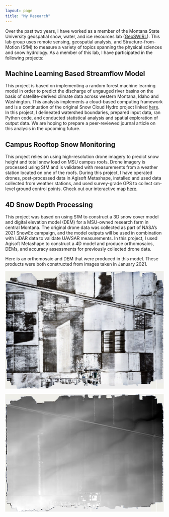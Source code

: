 ```yaml
---
layout: page
title: "My Research"
---
```



Over the past two years, I have worked as a member of the Montana State University geospatial snow, water, and ice resources lab ([GeoSWIRL](https://storymaps.arcgis.com/stories/baebbcc87c614173b216ee965ecbef67)). This lab group uses remote sensing, geospatial analysis, and Structure-from-Motion (SfM) to measure a variety of topics spanning the physical sciences and snow hydrology. As a member of this lab, I have participated in the following projects:

## Machine Learning Based Streamflow Model

This project is based on implementing a random forest machine learning model in order to predict the discharge of ungauged river basins on the basis of satellite-derived climate data across western Montana, Idaho and Washington. This analysis implements a cloud-based computing framework and is a continuation of the original Snow Cloud Hydro project linked [here](https://www.mdpi.com/2072-4292/10/8/1276/htm). In this project, I delineated watershed boundaries, prepared input data, ran Python code, and conducted statistical analysis and spatial exploration of output data. We are hoping to prepare a peer-reviewed journal article on this analysis in the upcoming future. 


## Campus Rooftop Snow Monitoring

This project relies on using high-resolution drone imagery to predict snow height and total snow load on MSU campus roofs. Drone imagery is processed using SfM and is validated with measurements from a weather station located on one of the roofs. During this project, I have operated drones, post-processed data in Agisoft Metashape, installed and used data collected from weather stations, and used survey-grade GPS to collect cm-level ground control points. Check out our interactive map [here](https://experience.arcgis.com/experience/fc37eab540c1495c886c8f460811b446). 

## 4D Snow Depth Processing

This project was based on using SfM to construct a 3D snow cover model and digital elevation model (DEM) for a MSU-owned research farm in central Montana. The original drone data was collected as part of NASA’s 2021 SnowEx campaign, and the model outputs will be used in combination with LiDAR data to validate UAVSAR measurements. In this project, I used Agisoft Metashape to construct a 4D model and produce orthomosaics, DEMs, and accuracy assessments for previously collected drone data. 

Here is an orthomosaic and DEM that were produced in this model. These products were both constructed from images taken in January 2021.


![Orthomosaic, January 2021](photos/ortho.png)


![DEM, January 2021](photos/dem.png)



